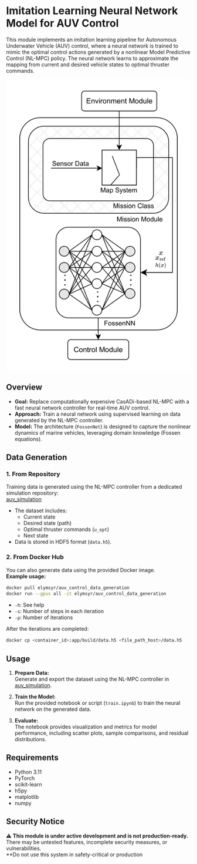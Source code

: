 # Imitation Learning Neural Network Model for AUV Control

This module implements an imitation learning pipeline for Autonomous Underwater Vehicle (AUV) control, where a neural network is trained to mimic the optimal control actions generated by a nonlinear Model Predictive Control (NL-MPC) policy. The neural network learns to approximate the mapping from current and desired vehicle states to optimal thruster commands.

  ![FossenNet Architecture](media/fossennn.png)

## Overview

- **Goal:** Replace computationally expensive CasADi-based NL-MPC with a fast neural network controller for real-time AUV control.
- **Approach:** Train a neural network using supervised learning on data generated by the NL-MPC controller.
- **Model:** The architecture (`FossenNet`) is designed to capture the nonlinear dynamics of marine vehicles, leveraging domain knowledge (Fossen equations).

## Data Generation

### 1. From Repository

Training data is generated using the NL-MPC controller from a dedicated simulation repository:  
[auv_simulation](https://github.com/elymsyr/auv_simulation/test/Model)

- The dataset includes:
  - Current state
  - Desired state (path)
  - Optimal thruster commands (`u_opt`)
  - Next state
- Data is stored in HDF5 format (`data.h5`).

### 2. From Docker Hub

You can also generate data using the provided Docker image.  
**Example usage:**
```sh
docker pull elymsyr/auv_control_data_generation
docker run --gpus all -it elymsyr/auv_control_data_generation
```
- `-h`: See help
- `-s`: Number of steps in each iteration
- `-p`: Number of iterations

After the iterations are completed:
```sh
docker cp <container_id>:app/build/data.h5 <file_path_host>/data.h5
```

## Usage

1. **Prepare Data:**  
   Generate and export the dataset using the NL-MPC controller in [auv_simulation](https://github.com/elymsyr/auv_simulation/test/Model).

2. **Train the Model:**  
   Run the provided notebook or script (`train.ipynb`) to train the neural network on the generated data.

3. **Evaluate:**  
   The notebook provides visualization and metrics for model performance, including scatter plots, sample comparisons, and residual distributions.

## Requirements

- Python 3.11
- PyTorch
- scikit-learn
- h5py
- matplotlib
- numpy

## Security Notice

⚠️ **This module is under active development and is not production-ready.**  
There may be untested features, incomplete security measures, or vulnerabilities.  
**Do not use this system in safety-critical or production
